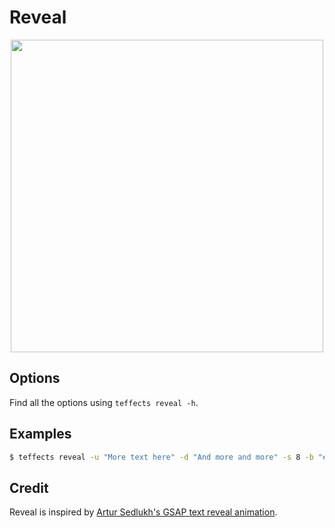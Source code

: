 # Reveal

<p align="center">
<img width="500" src="https://raw.githubusercontent.com/shinokada/teffects/main/images/reveal.gif" /> 
</p>

## Options

Find all the options using `teffects reveal -h`.

## Examples

```sh
$ teffects reveal -u "More text here" -d "And more and more" -s 8 -b "#333" -f "#123" -g "#ff3344" -c "#fff"
```

## Credit

Reveal is inspired by [Artur Sedlukh's GSAP text reveal animation](https://codepen.io/sedlukha/pen/eRoYMZ).


